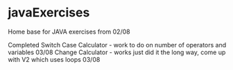 # javaExercises

Home base for JAVA exercises from 02/08

Completed
Switch Case Calculator - work to do on number of operators and variables 03/08
Change Calculator - works just did it the long way, come up with V2 which uses loops 03/08
